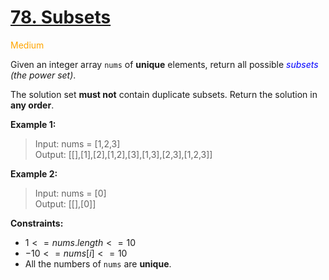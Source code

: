 # [78. Subsets](https://leetcode.com/problems/subsets/description/)

<span style="color:orange">Medium<span>

Given an integer array `nums` of **unique** elements, return all possible *<span style="color:blue">subsets</span> (the power set)*.

The solution set **must not** contain duplicate subsets. Return the solution in **any order**.

 

**Example 1:** 

> Input: nums = [1,2,3]  
Output: [[],[1],[2],[1,2],[3],[1,3],[2,3],[1,2,3]]

**Example 2:** 

> Input: nums = [0]  
Output: [[],[0]]
 

**Constraints:**

- $1 <= nums.length <= 10$
- $-10 <= nums[i] <= 10$
- All the numbers of `nums` are **unique**.